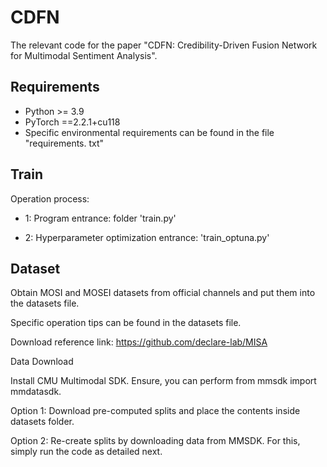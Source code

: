 # CDFN

The relevant code for the paper "CDFN: Credibility-Driven Fusion Network for Multimodal Sentiment Analysis".

## Requirements

- Python >= 3.9
- PyTorch ==2.2.1+cu118
- Specific environmental requirements can be found in the file "requirements. txt"

## Train
Operation process:

- 1: Program entrance: folder 'train.py'
 
	
- 2: Hyperparameter optimization entrance: 'train_optuna.py'


## Dataset
  Obtain MOSI and MOSEI datasets from official channels and put them into the datasets file.
  
  Specific operation tips can be found in the datasets file.
  
Download reference link: https://github.com/declare-lab/MISA

Data Download

Install CMU Multimodal SDK. Ensure, you can perform from mmsdk import mmdatasdk.

Option 1: Download pre-computed splits and place the contents inside datasets folder.

Option 2: Re-create splits by downloading data from MMSDK. For this, simply run the code as detailed next.
